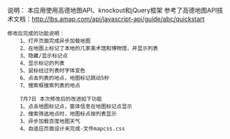 说明：
    本应用使用高德地图API、knockout和jQuery框架
    参考了高德地图API技术文档：http://lbs.amap.com/api/javascript-api/guide/abc/quickstart
    
    修改后完成的功能说明：
        1、打开页面完成异步加载地图
        2、在地图上标记了本地的几家美术馆和博物馆，并显示列表
        3、隐藏/显示标记点
        4、显示标记的列表
        5、鼠标经过列表时字体变色
        6、点击列表的地点，地图标记跳动5秒
        7、搜索框搜索列表的地点
        
        7月7日 本次修改后的改进如下功能
        1、点击地图标记点，窗体信息在地图标记点显示
        2、搜索筛选地点时，地图标点按列表显示
        3、异步加载百度地图天气
        4、自适应页面设计未完成-文件mapcss.css
        